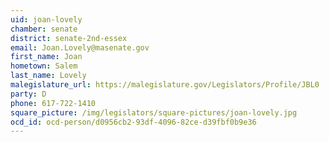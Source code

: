 ```yaml
---
uid: joan-lovely
chamber: senate
district: senate-2nd-essex
email: Joan.Lovely@masenate.gov
first_name: Joan
hometown: Salem
last_name: Lovely
malegislature_url: https://malegislature.gov/Legislators/Profile/JBL0
party: D
phone: 617-722-1410
square_picture: /img/legislators/square-pictures/joan-lovely.jpg
ocd_id: ocd-person/d0956cb2-93df-4096-82ce-d39fbf0b9e36
---
```

